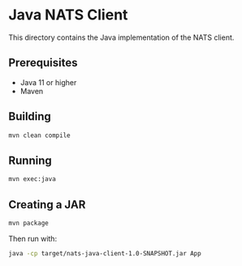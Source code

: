 # Java NATS Client

This directory contains the Java implementation of the NATS client.

## Prerequisites

- Java 11 or higher
- Maven

## Building

```bash
mvn clean compile
```

## Running

```bash
mvn exec:java
```

## Creating a JAR

```bash
mvn package
```

Then run with:

```bash
java -cp target/nats-java-client-1.0-SNAPSHOT.jar App